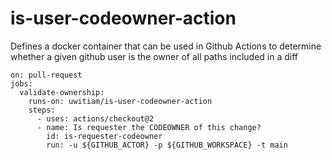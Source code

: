 # is-user-codeowner-action
Defines a docker container that can be used in Github Actions to determine whether a given github 
user is the owner of all paths included in a diff

```
on: pull-request
jobs:
  validate-ownership:
    runs-on: uwitiam/is-user-codeowner-action
    steps:
      - uses: actions/checkout@2
      - name: Is requester the CODEOWNER of this change?
        id: is-requester-codeowner
        run: -u ${GITHUB_ACTOR} -p ${GITHUB_WORKSPACE} -t main
```
